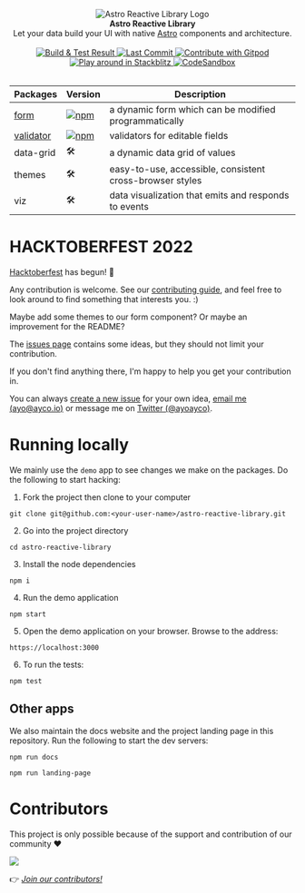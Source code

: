 <p align="center">
  <img src="https://raw.githubusercontent.com/ayoayco/astro-reactive-library/main/.github/assets/logo/min-banner.png" alt="Astro Reactive Library Logo">
  <br />
  <strong>Astro Reactive Library</strong>
  <br />
  Let your data build your UI with native <a href="https://astro.build">Astro</a> components and architecture.
  <br />
  <br />
  <a href="https://github.com/ayoayco/astro-reactive-library/actions/workflows/build-and-test.yml">
    <img src="https://github.com/ayoayco/astro-reactive-library/actions/workflows/build-and-test.yml/badge.svg?branch=main" alt="Build & Test Result" />
  </a>
  <a href="https://github.com/ayoayco/astro-reactive-library">
    <img alt="Last Commit" src="https://img.shields.io/github/last-commit/ayoayco/astro-reactive-library" />
  </a>
  <a href="https://gitpod.io/#https://github.com/ayoayco/astro-reactive-library.git">
  <img
    src="https://img.shields.io/badge/Contribute%20with-Gitpod-908a85?logo=gitpod"
    alt="Contribute with Gitpod"
  />
</a>
<a href="https://stackblitz.com/edit/github-ze9ebb-tthuka?file=package.json,src%2Fpages%2Findex.astro">
  <img
    src="https://developer.stackblitz.com/img/open_in_stackblitz_small.svg"
    alt="Play around in Stackblitz"
  />
</a>
 <a href="https://codesandbox.io/s/astro-reactive-library-u72dgj?file=/src/pages/index.astro">
  <img
    src="https://img.shields.io/badge/Codesandbox-040404?style=flat-square&logo=appveyor=codesandbox&logoColor=DBDBDB"
    alt="CodeSandbox"
  />
</a>
  <br />
  <br />
<p>

| Packages                                                                                              | Version                                    | Description                                              |
| ----------------------------------------------------------------------------------------------------- | ------------------------------------------ | -------------------------------------------------------- |
| [form](https://github.com/ayoayco/astro-reactive-library/blob/main/packages/form/README.md)           |  [![npm](https://img.shields.io/npm/v/@astro-reactive/form)](./packages/form/RELEASE.md)      | a dynamic form which can be modified programmatically    |
| [validator](https://github.com/ayoayco/astro-reactive-library/blob/main/packages/validator/README.md) | [![npm](https://img.shields.io/npm/v/@astro-reactive/validator)](./packages/validator/RELEASE.md) | validators for editable fields                           |
| data-grid                                                                                             | 🛠                                          | a dynamic data grid of values                            |
| themes                                                                                                | 🛠                                          | easy-to-use, accessible, consistent cross-browser styles |
| viz                                                                                                   | 🛠                                          | data visualization that emits and responds to events     |

# HACKTOBERFEST 2022

[Hacktoberfest](https://hacktoberfest.com) has begun! 🚀

Any contribution is welcome. See our [contributing guide](https://github.com/ayoayco/astro-reactive-library/blob/main/CONTRIBUTING.md), and feel free to look around to find something that interests you. :)

Maybe add some themes to our form component? Or maybe an improvement for the README?

The [issues page](https://github.com/ayoayco/astro-reactive-library/issues?q=is%3Aopen+is%3Aissue+label%3A%22accepting+PRs%22) contains some ideas, but they should not limit your contribution.

If you don't find anything there, I'm happy to help you get your contribution in.

You can always [create a new issue](https://github.com/ayoayco/astro-reactive-library/issues/new/choose) for your own idea, [email me (ayo@ayco.io)](mailto:ayo@ayco.io) or message me on [Twitter (@ayoayco)](https://twitter.com/ayoayco).

# Running locally

We mainly use the `demo` app to see changes we make on the packages. Do the following to start hacking:

1. Fork the project then clone to your computer

```
git clone git@github.com:<your-user-name>/astro-reactive-library.git
```

2. Go into the project directory

```
cd astro-reactive-library
```

3. Install the node dependencies

```
npm i
```

4. Run the demo application

```
npm start
```

5. Open the demo application on your browser. Browse to the address:

```
https://localhost:3000
```

6. To run the tests:

```
npm test
```

## Other apps

We also maintain the docs website and the project landing page in this repository. Run the following to start the dev servers:

```
npm run docs
```

```
npm run landing-page
```

# Contributors

This project is only possible because of the support and contribution of our community ❤️

<a href="https://github.com/ayoayco/astro-reactive-library/graphs/contributors">
  <img src="https://contrib.rocks/image?repo=ayoayco/astro-reactive-library" />
</a>

👉 _[Join our contributors!](https://github.com/ayoayco/astro-reactive-library/blob/main/CONTRIBUTING.md)_
